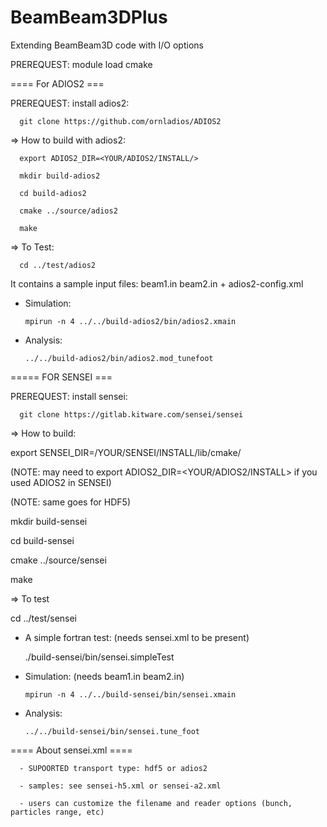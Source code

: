 # BeamBeam3DPlus
Extending BeamBeam3D code with I/O options

PREREQUEST:  module load cmake

==== For ADIOS2 ===

PREREQUEST:  install adios2:

      git clone https://github.com/ornladios/ADIOS2
      
=> How to build with adios2:

      export ADIOS2_DIR=<YOUR/ADIOS2/INSTALL/>

      mkdir build-adios2

      cd build-adios2

      cmake ../source/adios2

      make 

=> To Test:   

      cd ../test/adios2 
 
It contains a sample input files:  beam1.in beam2.in + adios2-config.xml

- Simulation:

      mpirun -n 4 ../../build-adios2/bin/adios2.xmain 

- Analysis:

      ../../build-adios2/bin/adios2.mod_tunefoot
  
  
===== FOR SENSEI ===

PREREQUEST: install sensei: 

      git clone https://gitlab.kitware.com/sensei/sensei
  
=> How to build:

export SENSEI_DIR=/YOUR/SENSEI/INSTALL/lib/cmake/

(NOTE: may need to export ADIOS2_DIR=<YOUR/ADIOS2/INSTALL> if you used ADIOS2 in SENSEI)

(NOTE: same goes for HDF5)

mkdir build-sensei

cd build-sensei

cmake ../source/sensei

make

=> To test

cd ../test/sensei

- A simple fortran test: (needs sensei.xml to be present) 

   ./build-sensei/bin/sensei.simpleTest 

- Simulation: (needs beam1.in beam2.in)

      mpirun -n 4 ../../build-sensei/bin/sensei.xmain
  
- Analysis:

      ../../build-sensei/bin/sensei.tune_foot



==== About sensei.xml ====

      - SUPOORTED transport type: hdf5 or adios2

      - samples: see sensei-h5.xml or sensei-a2.xml

      - users can customize the filename and reader options (bunch, particles range, etc)
